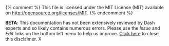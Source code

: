 {% comment %}
This file is licensed under the MIT License (MIT) available on
http://opensource.org/licenses/MIT.
{% endcomment %}

<!--Temporary disclaimer BEGIN-->
<div id="develdocdisclaimer" class="develdocdisclaimer"><div>
<b>BETA</b>: This documentation has not been extensively reviewed by Dash experts and so likely contains numerous errors. Please use the <em>Issue</em> and <em>Edit</em> links on the bottom left menu to help us improve.  <a href="#" onclick="disclaimerClose(event);">Click here</a> to close this disclaimer.
<a class="develdocdisclaimerclose" onclick="disclaimerClose(event);">X</a>
</div></div>
<script>disclaimerAutoClose();</script>
<!--Temporary disclaimer END-->

